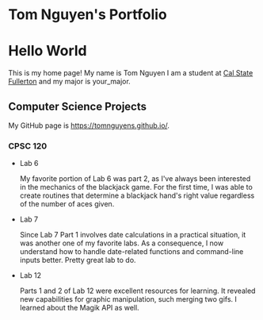 # Tom Nguyen's Portfolio

# Hello World

This is my home page! My name is Tom Nguyen I am a student at [Cal State Fullerton](http://www.fullerton.edu/) and my major is your_major.

## Computer Science Projects

My GitHub page is https://tomnguyens.github.io/.

### CPSC 120

* Lab 6

  My favorite portion of Lab 6 was part 2, as I've always been interested in the mechanics of the blackjack game. For the first time, I was able to create routines that determine a blackjack hand's right value regardless of the number of aces given.

* Lab 7

  Since Lab 7 Part 1 involves date calculations in a practical situation, it was another one of my favorite labs. As a consequence, I now understand how to handle date-related functions and command-line inputs better. Pretty great lab to do.

* Lab 12

  Parts 1 and 2 of Lab 12 were excellent resources for learning. It revealed new capabilities for graphic manipulation, such merging two gifs. I learned about the Magik API as well.
